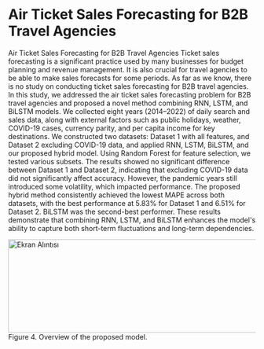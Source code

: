 # Air Ticket Sales Forecasting for B2B Travel Agencies
Air Ticket Sales Forecasting for B2B Travel Agencies
Ticket sales forecasting is a significant practice used by many businesses for budget planning and revenue management. It is also crucial for travel agencies to be able to make sales forecasts for some periods. As far as we know, there is no study on conducting ticket sales forecasting for B2B travel agencies. In this study, we addressed the air ticket sales forecasting problem for B2B travel agencies and proposed a novel method combining RNN, LSTM, and BiLSTM models. We collected eight years (2014–2022) of daily search and sales data, along with external factors such as public holidays, weather, COVID-19 cases, currency parity, and per capita income for key destinations. We constructed two datasets: Dataset 1 with all features, and Dataset 2 excluding COVID-19 data, and applied RNN, LSTM, BiLSTM, and our proposed hybrid model. Using Random Forest for feature selection, we tested various subsets. The results showed no significant difference between Dataset 1 and Dataset 2, indicating that excluding COVID-19 data did not significantly affect accuracy. However, the pandemic years still introduced some volatility, which impacted performance. The proposed hybrid method consistently achieved the lowest MAPE across both datasets, with the best performance at 5.83% for Dataset 1 and 6.51% for Dataset 2. BiLSTM was the second-best performer. These results demonstrate that combining RNN, LSTM, and BiLSTM enhances the model's ability to capture both short-term fluctuations and long-term dependencies.

<img width="785" height="190" alt="Ekran Alıntısı" src="https://github.com/user-attachments/assets/7c6f6bf5-ffe3-4018-a442-6a91b446f68d" />
Figure 4. Overview of the proposed model.
